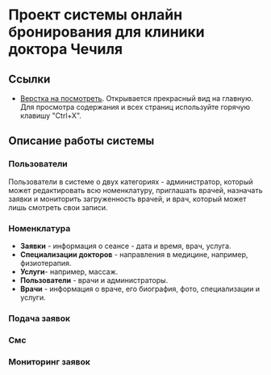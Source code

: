 # Проект системы онлайн бронирования для клиники доктора Чечиля

## Ссылки
* [Верстка на посмотреть](http://daniildeveloper.com/chechil-html). Открывается прекрасный вид на главную. Для просмотра содержания и всех страниц используйте горячую клавишу "Ctrl+X".

## Описание работы системы

### Пользователи
Пользователи в системе о двух категориях - администратор, который может редактировать всю номенклатуру, приглашать врачей, назначать заявки и мониторить загруженность врачей, и врач, который может лишь смотреть свои записи.

### Номенклатура
* **Заявки** - информация о сеансе - дата и время, врач, услуга.
* **Специализации докторов** - направления в медицине, например, физиотерапия.
* **Услуги**- например, массаж.
* **Пользователи** - врачи и администраторы.
* **Врачи** - информация о враче, его биография, фото, специализации и услуги.

### Подача заявок
### Смс
### Мониторинг заявок